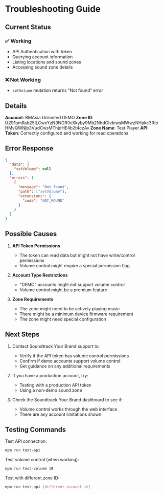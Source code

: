 # Troubleshooting Guide

## Current Status

### ✅ Working
- API Authentication with token
- Querying account information
- Listing locations and sound zones
- Accessing sound zone details

### ❌ Not Working
- `setVolume` mutation returns "Not found" error

## Details

**Account**: BMAsia Unlimited DEMO
**Zone ID**: U291bmRab25lLCwxYzN3NGR0cXkyby9Mb2NhdGlvbiwsMWwzNHpkc3RibHMvQWNjb3VudCwsMThjdHE4b2t4czAv
**Zone Name**: Test Player
**API Token**: Correctly configured and working for read operations

## Error Response

```json
{
  "data": {
    "setVolume": null
  },
  "errors": [
    {
      "message": "Not found",
      "path": ["setVolume"],
      "extensions": {
        "code": "NOT_FOUND"
      }
    }
  ]
}
```

## Possible Causes

1. **API Token Permissions**
   - The token can read data but might not have write/control permissions
   - Volume control might require a special permission flag

2. **Account Type Restrictions**
   - "DEMO" accounts might not support volume control
   - Volume control might be a premium feature

3. **Zone Requirements**
   - The zone might need to be actively playing music
   - There might be a minimum device firmware requirement
   - The zone might need special configuration

## Next Steps

1. Contact Soundtrack Your Brand support to:
   - Verify if the API token has volume control permissions
   - Confirm if demo accounts support volume control
   - Get guidance on any additional requirements

2. If you have a production account, try:
   - Testing with a production API token
   - Using a non-demo sound zone

3. Check the Soundtrack Your Brand dashboard to see if:
   - Volume control works through the web interface
   - There are any account limitations shown

## Testing Commands

Test API connection:
```bash
npm run test-api
```

Test volume control (when working):
```bash
npm run test-volume 10
```

Test with different zone ID:
```bash
npm run test-api [different-account-id]
```